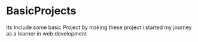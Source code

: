 # BasicProjects
Its Include some basic Project by making these project i started my journey as a learner in web development
